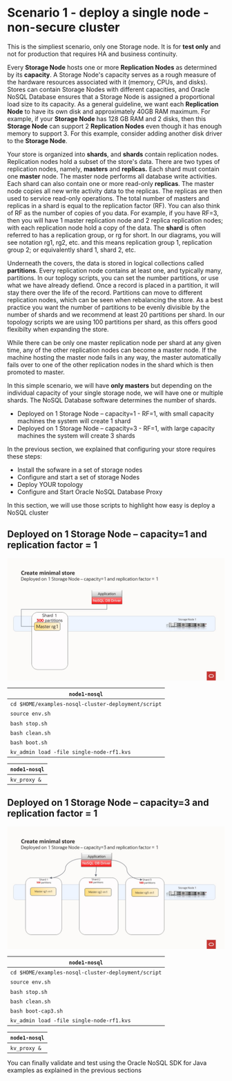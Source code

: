 # Scenario 1 - deploy a single node - non-secure cluster

This is the simpliest scenario, only one Storage node. It is for **test only** and not for production that requires HA and business continuity.

Every **Storage Node** hosts one or more **Replication Nodes** as determined by its **capacity**. A Storage Node's capacity serves as a rough measure of the 
hardware resources associated with it (memory, CPUs, and disks). Stores can contain Storage Nodes with different capacities, and Oracle NoSQL Database
ensures that a Storage Node is assigned a proportional load size to its capacity.  As a general guideline, we want each **Replication Node** to have its own disk 
and approximately 40GB RAM maximum.  For example, if your **Storage Node** has 128 GB RAM and 2 disks, then this **Storage Node** can support 
2 **Replication Nodes** even though it has enough memory to support 3.  For this example, consider adding another disk driver to the **Storage Node**.

Your store is organized into **shards**, and **shards** contain replication nodes.  Replication nodes hold a subset of the store's data. There are two 
types of replication nodes, namely, **masters** and **replicas.** 
Each shard must contain one **master** node. The master node performs all database write activities. Each shard can also contain one or more read-only **replicas**.
The master node copies all new write activity data to the replicas. The replicas are then used to service read-only operations.  The total number of 
masters and replicas in a shard is equal to the replication factor (RF).  You can also think of RF as the number of copies of you data. For example, 
if you have RF=3, then you will have 1 master replication node and 2 replica replication nodes; with each replication node hold a copy of the data. 
The **shard** is often referred to has a replication group, or rg for short. In our diagrams, you will see notation rg1, rg2, etc. and 
this means replication group 1, replication group 2; or equivalently shard 1, shard 2, etc. 

Underneath the covers, the data is stored in logical collections called **partitions**.  Every replication node contains at least one, and typically many,
partitions.  In our toplogy scripts, you can set the number partitions, or use what we have already defiend.  Once a record is placed in a 
partition, it will stay there over the life of the record.  Partitions can move to different replication nodes, which can be seen when rebalancing the store.
As a best practice you want the number of partitions to be evenly divisible by the number of shards and we recommend at least 20 partitions per shard.  In our 
topology scripts we are using 100 partitions per shard, as this offers good flexibilty when expanding the store. 

While there can be only one master replication node per shard at any given time, any of the other replication nodes can become a master node. If the 
machine hosting the master node fails in any way, the master automatically fails over to one of the other replication nodes in the shard which is then 
promoted to master.

In this simple scenario, we will have **only masters** but depending on the individual capacity of your single storage node, we will have one or multiple shards.
The NoSQL Database software determines the number of shards.
- Deployed on 1 Storage Node – capacity=1 - RF=1, with small capacity machines the system will create 1 shard
- Deployed on 1 Storage Node – capacity=3 - RF=1, with large capacity machines the system will create 3 shards

In the previous section, we explained that configuring your store requires these steps:
- Install the sofware in a set of storage nodes
- Configure and start a set of storage Nodes
- Deploy YOUR topology
- Configure and Start Oracle NoSQL Database Proxy

In this section, we will use those scripts to highlight how easy is deploy a NoSQL cluster
 
## Deployed on 1 Storage Node – capacity=1 and replication factor = 1
  ![Oracle NoSQL](./single-node-cap1.jpg)

`node1-nosql` |
---|
`cd $HOME/examples-nosql-cluster-deployment/script`|
`source env.sh`|
`bash stop.sh`|
`bash clean.sh`|
`bash boot.sh`|
`kv_admin load -file single-node-rf1.kvs`|

`node1-nosql` |
---|
`kv_proxy &`|

## Deployed on 1 Storage Node – capacity=3 and replication factor = 1
  ![Oracle NoSQL](./single-node-cap3.jpg)

`node1-nosql` |
---|
`cd $HOME/examples-nosql-cluster-deployment/script`|
`source env.sh`|
`bash stop.sh`|
`bash clean.sh`|
`bash boot-cap3.sh`|
`kv_admin load -file single-node-rf1.kvs`|

`node1-nosql` |
---|
`kv_proxy &`|



You can finally validate and test using the Oracle NoSQL SDK for Java examples as explained in the previous sections

